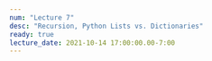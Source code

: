```yaml
---
num: "Lecture 7"
desc: "Recursion, Python Lists vs. Dictionaries"
ready: true
lecture_date: 2021-10-14 17:00:00.00-7:00
---
```

